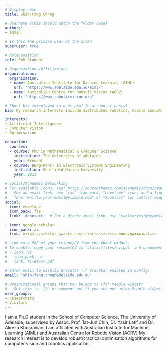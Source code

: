 ```yaml
---
# Display name
title: Shin-Fang Ch'ng

# Username (this should match the folder name)
authors:
- admin

# Is this the primary user of the site?
superuser: true

# Role/position
role: PhD Student

# Organizations/Affiliations
organizations:
  organization:
  - name: Australian Institute for Machine Learning (AIML)
    url: "https://www.adelaide.edu.au/aiml/"
  - name: Australian Centre for Robotic Vision (ACRV) 
    url: "https://www.roboticvision.org"

# Short bio (displayed in user profile at end of posts)
bio: My research interests include distributed robotics, mobile computing and programmable matter.

interests:
- Artificial Intelligence
- Computer Vision
- Optimisation

education:
  courses:
  - course: PhD in Mathematical & Computer Science
    institution: The University of Adelaide
    year: Present
  - course: BEng(Hons) in Electronic Systems Engineering
    institution: Sheffield Hallan University
    year: 2013

# Social/Academic Networking
# For available icons, see: https://sourcethemes.com/academic/docs/page-builder/#icons
#   For an email link, use "fas" icon pack, "envelope" icon, and a link in the
#   form "mailto:your-email@example.com" or "#contact" for contact widget.
social:
- icon: envelope
  icon_pack: fas
  link: '#contact'  # For a direct email link, use "mailto:test@example.org".

- icon: google-scholar
  icon_pack: ai
  link: https://scholar.google.com/citations?user=0O8DYvQAAAAJ&hl=en

# Link to a PDF of your resume/CV from the About widget.
# To enable, copy your resume/CV to `static/files/cv.pdf` and uncomment the lines below.
# - icon: cv
#   icon_pack: ai
#   link: files/cv.pdf

# Enter email to display Gravatar (if Gravatar enabled in Config)
email: "shin-fang.chng@adelaide.edu.au"

# Organizational groups that you belong to (for People widget)
#   Set this to `[]` or comment out if you are not using People widget.
user_groups:
- Researchers
- Visitors
---
```


I am a Ph.D student in the School of Computer Science, The University of Adelaide, supervised by Assoc. Prof. Tat-Jun Chin[](https://cs.adelaide.edu.au/~tjchin/doku.php?id=start), Dr. Yasir Latif[](http://ylatif.github.io)  and Dr. Alireza Khosravian. I am affiliated with Australian Institute for Machine Learning (AIML) and Australian Centre for Robotic Vision (ACRV)  My research interest is to develop robust/practical optimisation algorithms for computer vision and robotics application.
